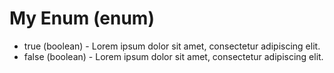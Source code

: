 # My Enum (enum)

- true (boolean) - Lorem ipsum dolor sit amet, consectetur adipiscing elit.
- false (boolean) - Lorem ipsum dolor sit amet, consectetur adipiscing elit.
